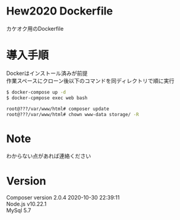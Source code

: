# Hew2020 Dockerfile

カケオク用のDockerfile

# 導入手順

Dockerはインストール済みが前提  
作業スペースにクローン後以下のコマンドを同ディレクトリで順に実行  

```bash
$ docker-compose up -d
$ docker-cpmpose exec web bash

root@???/var/www/html# composer update
root@???/var/www/html# chown www-data storage/ -R
```

# Note
 
わからない点があれば連絡ください

# Version
Composer version 2.0.4 2020-10-30 22:39:11  
Node.js v10.22.1  
MySql 5.7  
